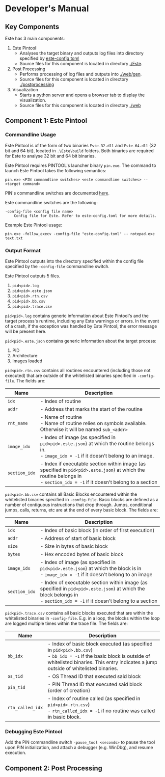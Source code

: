 # Developer's Manual

## Key Components

Este has 3 main components:

1. Este Pintool
    - Analyses the target binary and outputs log files into directory specified by [este-config.toml](../este-config.toml)
    - Source files for this component is located in directory [./Este](../Este).
2. Post Processing
    - Performs processing of log files and outputs into [./web/gen](../web/gen).
    - Source files for this component is located in directory [./postprocessing](../postprocessing)
3. Visualization
    - Starts a python server and opens a browser tab to display the visualization.
    - Source files for this component is located in directory [./web](../web)

## Component 1: Este Pintool

### Commandline Usage

Este Pintool is of the form of two binaries `Este-32.dll` and `Este-64.dll` (32 bit and 64 bit), located in `.\Este\build` folders. Both binaries are required for Este to analyse 32 bit and 64 bit binaries.

Este Pintool requires PINTOOL's launcher binary `pin.exe`. The command to launch Este Pintool takes the following semantics:

```
pin.exe <PIN commandline switches> <este commandline switches> -- <target command>
```

PIN's commandline switches are documented [here](https://software.intel.com/sites/landingpage/pintool/docs/71313/Pin/html/group__KNOBS.html).

Este commandline switches are the following:

```
-config-file <config file name> 
    Config file for Este. Refer to este-config.toml for more details.
```

Example Este Pintool usage:

```
pin.exe -follow_execv -config-file "este-config.toml" -- notepad.exe text.txt
```

### Output Format

Este Pintool outputs into the directory specified within the config file specified by the `-config-file` commandline switch.

Este Pintool outputs 5 files.

1. `pid<pid>.log`
2. `pid<pid>.este.json`
3. `pid<pid>.rtn.csv`
4. `pid<pid>.bb.csv`
5. `pid<pid>.trace.csv`

`pid<pid>.log` contains generic information about Este Pintool's and the target process's runtime, including any Este warnings or errors. In the event of a crash, if the exception was handled by Este Pintool, the error message will be present here.

`pid<pid>.este.json` contains generic information about the target process:
1. PID
2. Architecture
3. Images loaded

`pid<pid>.rtn.csv` contains all routines encountered (including those not executed) that are outside of the whitelisted binaries specified in `-config-file`. The fields are:

| Name | Description |
| ---- | ----------- |
| `idx` | - Index of routine |
| `addr` | - Address that marks the start of the routine |
| `rnt_name` | - Name of routine <br> - Name of routine relies on symbols available. Otherwise it will be named `sub_<addr>`|
| `image_idx` | - Index of image (as specified in `pid<pid>.este.json`) at which the routine belongs in. <br> - `image_idx = -1` if it doesn't belong to an image.|
|`section_idx`| - Index if executable section within image (as specified in `pid<pid>.este.json`) at which the routine belongs in <br> - `section_idx = -1` if it doesn't belong to a section

`pid<pid>.bb.csv` contains all Basic Blocks encountered within the whitelisted binaries specified in `-config-file`. Basic blocks are defined as a number of contiguous instructions that drop through. Jumps, conditional jumps, calls, returns, etc are at the end of every basic block. The fields are:

| Name | Description |
| ---- | ----------- |
| `idx` | - Index of basic block (in order of first execution) |
| `addr` | - Address of start of basic block |
| `size` | - Size in bytes of basic block |
| `bytes` | - Hex encoded bytes of basic block |
| `image_idx` | - Index of image (as specified in `pid<pid>.este.json`) at which the block is in <br> - `image_idx = -1` if it doesn't belong to an image
| `section_idx` | - Index of executable section within image (as specified in `pid<pid>.este.json`) at which the block belongs in <br> - `section_idx = -1` if it doesn't belong to a section |

`pid<pid>.trace.csv` contains all basic blocks executed that are within the whitelisted binaries in `-config-file`. E.g. in a loop, the blocks within the loop are logged multiple times within the trace file. The fields are:

| Name | Description |
| ---- | ----------- |
| `bb_idx` | - Index of basic block executed (as specified in `pid<pid>.bb.csv`) <br> - `bb_idx = -1` if the basic block is outside of whitelisted binaries. This entry indicates a jump outside of whitelisted binaries. |
| `os_tid` | - OS Thread ID that executed said block |
| `pin_tid` | - PIN Thread ID that executed said block (order of creation) |
| `rtn_called_idx` | - Index of routine called (as specified in `pid<pid>.rtn.csv`) <br> - `rtn_called_idx = -1` if no routine was called in basic block. |

### Debugging Este Pintool

Add the PIN commandline switch `-pause_tool <seconds>` to pause the tool upon PIN initialization, and attach a debugger (e.g. WinDbg), and resume execution.

## Component 2: Post Processing